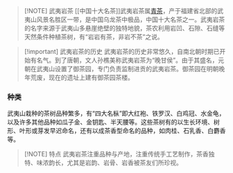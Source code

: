 
> [!NOTE] 武夷岩茶
> [[中国十大名茶]]武夷岩茶属[青茶](茶叶六大分类.md)，产于福建省北部的武夷山风景名胜区一带，是中国乌龙茶中极品，中国十大名茶之一。武夷岩茶的名字来源于武夷山多悬崖绝壁的独特地貌，茶农利用岩凹、石隙、石缝等天然条件种植茶树，有“岩岩有茶，非岩不茶”之说。



> [!important] 武夷岩茶的历史
> 武夷岩茶的历史非常悠久，自南北朝时期已开始有名气。到了唐朝，文人孙樵美称武夷岩茶为“晚甘侯”。由于其盛名，元朝在武夷山设置了御茶园，专门负责监制进贡的武夷岩茶。御茶园在明朝晚年荒废，现在的遗址上建有御茶园茶楼。

### 种类
武夷山栽种的茶树品种繁多，有“四大名枞”即大红袍、铁罗汉、白鸡冠、水金龟，以及许多其他品种如瓜子金、金钥匙、半天腰等。这些茶树有的以生长环境、树形、叶形或芽发早迟命名，还有以成茶香型命名的品种，如肉桂、石乳香、白麝香等。


> [!NOTE] 特点
>武夷岩茶注重品种与产地，注重传统手工艺制作，茶香独特、味浓韵长，尤其是岩韵、岩骨、岩香被茶友们所珍视。

